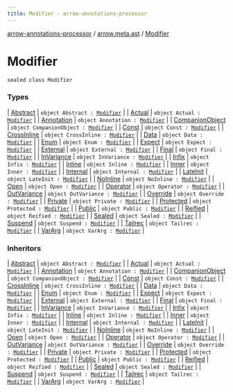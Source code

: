 ```yaml
---
title: Modifier - arrow-annotations-processor
---
```


[arrow-annotations-processor](../../index.html) / [arrow.meta.ast](../index.html) / [Modifier](./index.html)

# Modifier

`sealed class Modifier`

### Types

| [Abstract](-abstract.html) | `object Abstract : `[`Modifier`](./index.html) |
| [Actual](-actual.html) | `object Actual : `[`Modifier`](./index.html) |
| [Annotation](-annotation.html) | `object Annotation : `[`Modifier`](./index.html) |
| [CompanionObject](-companion-object.html) | `object CompanionObject : `[`Modifier`](./index.html) |
| [Const](-const.html) | `object Const : `[`Modifier`](./index.html) |
| [CrossInline](-cross-inline.html) | `object CrossInline : `[`Modifier`](./index.html) |
| [Data](-data.html) | `object Data : `[`Modifier`](./index.html) |
| [Enum](-enum.html) | `object Enum : `[`Modifier`](./index.html) |
| [Expect](-expect.html) | `object Expect : `[`Modifier`](./index.html) |
| [External](-external.html) | `object External : `[`Modifier`](./index.html) |
| [Final](-final.html) | `object Final : `[`Modifier`](./index.html) |
| [InVariance](-in-variance.html) | `object InVariance : `[`Modifier`](./index.html) |
| [Infix](-infix.html) | `object Infix : `[`Modifier`](./index.html) |
| [Inline](-inline.html) | `object Inline : `[`Modifier`](./index.html) |
| [Inner](-inner.html) | `object Inner : `[`Modifier`](./index.html) |
| [Internal](-internal.html) | `object Internal : `[`Modifier`](./index.html) |
| [LateInit](-late-init.html) | `object LateInit : `[`Modifier`](./index.html) |
| [NoInline](-no-inline.html) | `object NoInline : `[`Modifier`](./index.html) |
| [Open](-open.html) | `object Open : `[`Modifier`](./index.html) |
| [Operator](-operator.html) | `object Operator : `[`Modifier`](./index.html) |
| [OutVariance](-out-variance.html) | `object OutVariance : `[`Modifier`](./index.html) |
| [Override](-override.html) | `object Override : `[`Modifier`](./index.html) |
| [Private](-private.html) | `object Private : `[`Modifier`](./index.html) |
| [Protected](-protected.html) | `object Protected : `[`Modifier`](./index.html) |
| [Public](-public.html) | `object Public : `[`Modifier`](./index.html) |
| [Reified](-reified.html) | `object Reified : `[`Modifier`](./index.html) |
| [Sealed](-sealed.html) | `object Sealed : `[`Modifier`](./index.html) |
| [Suspend](-suspend.html) | `object Suspend : `[`Modifier`](./index.html) |
| [Tailrec](-tailrec.html) | `object Tailrec : `[`Modifier`](./index.html) |
| [VarArg](-var-arg.html) | `object VarArg : `[`Modifier`](./index.html) |

### Inheritors

| [Abstract](-abstract.html) | `object Abstract : `[`Modifier`](./index.html) |
| [Actual](-actual.html) | `object Actual : `[`Modifier`](./index.html) |
| [Annotation](-annotation.html) | `object Annotation : `[`Modifier`](./index.html) |
| [CompanionObject](-companion-object.html) | `object CompanionObject : `[`Modifier`](./index.html) |
| [Const](-const.html) | `object Const : `[`Modifier`](./index.html) |
| [CrossInline](-cross-inline.html) | `object CrossInline : `[`Modifier`](./index.html) |
| [Data](-data.html) | `object Data : `[`Modifier`](./index.html) |
| [Enum](-enum.html) | `object Enum : `[`Modifier`](./index.html) |
| [Expect](-expect.html) | `object Expect : `[`Modifier`](./index.html) |
| [External](-external.html) | `object External : `[`Modifier`](./index.html) |
| [Final](-final.html) | `object Final : `[`Modifier`](./index.html) |
| [InVariance](-in-variance.html) | `object InVariance : `[`Modifier`](./index.html) |
| [Infix](-infix.html) | `object Infix : `[`Modifier`](./index.html) |
| [Inline](-inline.html) | `object Inline : `[`Modifier`](./index.html) |
| [Inner](-inner.html) | `object Inner : `[`Modifier`](./index.html) |
| [Internal](-internal.html) | `object Internal : `[`Modifier`](./index.html) |
| [LateInit](-late-init.html) | `object LateInit : `[`Modifier`](./index.html) |
| [NoInline](-no-inline.html) | `object NoInline : `[`Modifier`](./index.html) |
| [Open](-open.html) | `object Open : `[`Modifier`](./index.html) |
| [Operator](-operator.html) | `object Operator : `[`Modifier`](./index.html) |
| [OutVariance](-out-variance.html) | `object OutVariance : `[`Modifier`](./index.html) |
| [Override](-override.html) | `object Override : `[`Modifier`](./index.html) |
| [Private](-private.html) | `object Private : `[`Modifier`](./index.html) |
| [Protected](-protected.html) | `object Protected : `[`Modifier`](./index.html) |
| [Public](-public.html) | `object Public : `[`Modifier`](./index.html) |
| [Reified](-reified.html) | `object Reified : `[`Modifier`](./index.html) |
| [Sealed](-sealed.html) | `object Sealed : `[`Modifier`](./index.html) |
| [Suspend](-suspend.html) | `object Suspend : `[`Modifier`](./index.html) |
| [Tailrec](-tailrec.html) | `object Tailrec : `[`Modifier`](./index.html) |
| [VarArg](-var-arg.html) | `object VarArg : `[`Modifier`](./index.html) |


